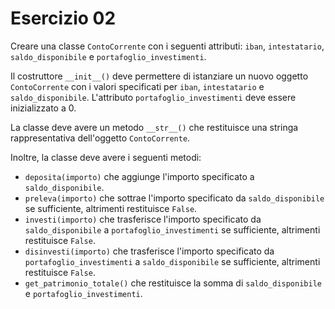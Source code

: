 # Esercizio 02

Creare una classe `ContoCorrente` con i seguenti attributi: `iban`, `intestatario`, `saldo_disponibile` e `portafoglio_investimenti`.

Il costruttore `__init__()` deve permettere di istanziare un nuovo oggetto `ContoCorrente` con i valori specificati per `iban`, `intestatario` e `saldo_disponibile`. L'attributo `portafoglio_investimenti` deve essere inizializzato a 0.

La classe deve avere un metodo `__str__()` che restituisce una stringa rappresentativa dell'oggetto `ContoCorrente`.

Inoltre, la classe deve avere i seguenti metodi:
- `deposita(importo)` che aggiunge l'importo specificato a `saldo_disponibile`.
- `preleva(importo)` che sottrae l'importo specificato da `saldo_disponibile` se sufficiente, altrimenti restituisce `False`.
- `investi(importo)` che trasferisce l'importo specificato da `saldo_disponibile` a `portafoglio_investimenti` se sufficiente, altrimenti restituisce `False`.
- `disinvesti(importo)` che trasferisce l'importo specificato da `portafoglio_investimenti` a `saldo_disponibile` se sufficiente, altrimenti restituisce `False`.
- `get_patrimonio_totale()` che restituisce la somma di `saldo_disponibile` e `portafoglio_investimenti`.
